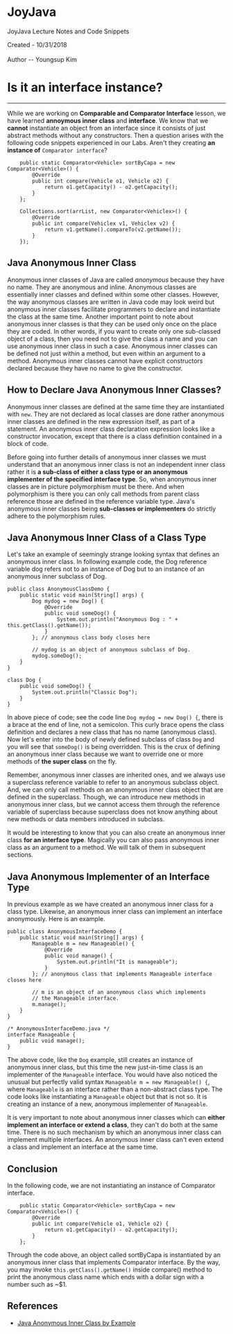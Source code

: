 
# JoyJava
JoyJava Lecture Notes and Code Snippets

  Created - 10/31/2018 <br>  
  Author -- Youngsup Kim
  
# Is it an interface instance? 
-------------------------------------------------------------------
While we are working on __Comparable and Comparator Interface__ lesson, we have learned __annoymous inner class__ and __interface__. We know that we __cannot__ instantiate an object from an interface since it consists of just abstract methods without any constructors.  Then a question arises with the following code snippets experienced in our Labs. Aren't they creating __an instance of__ `Comparator interface`?

```	
	public static Comparator<Vehicle> sortByCapa = new Comparator<Vehicle>() {
		@Override
		public int compare(Vehicle o1, Vehicle o2) {
			return o1.getCapacity() - o2.getCapacity();
		}
	}; 
```

```
	Collections.sort(arrList, new Comparator<Vehiclex>() {
		@Override
		public int compare(Vehiclex v1, Vehiclex v2) {
			return v1.getName().compareTo(v2.getName());
		}
	}); 
```
		

## Java Anonymous Inner Class

Anonymous inner classes of Java are called _anonymous_ because they have no name. They are anonymous and inline. Anonymous classes are essentially inner classes and defined within some other classes. However, the way anonymous classes are written in Java code may look weird but anonymous inner classes facilitate programmers to declare and instantiate the class at the same time. Another important point to note about anonymous inner classes is that they can be used only once on the place they are coded. In other words, if you want to create only one sub-classed object of a class, then you need not to give the class a name and you can use anonymous inner class in such a case. Anonymous inner classes can be defined not just within a method, but even within an argument to a method. Anonymous inner classes cannot have explicit constructors declared because they have no name to give the constructor.

## How to Declare Java Anonymous Inner Classes?
Anonymous inner classes are defined at the same time they are instantiated with `new`. They are not declared as local classes are done rather anonymous inner classes are defined in the new expression itself, as part of a statement. An anonymous inner class declaration expression looks like a constructor invocation, except that there is a class definition contained in a block of code.

Before going into further details of anonymous inner classes we must understand that an anonymous inner class is not an independent inner class rather it is __a sub-class of either a class type or an anonymous implementer of the specified interface type__. So, when anonymous inner classes are in picture polymorphism must be there. And when polymorphism is there you can only call methods from parent class reference those are defined in the reference variable type. Java's anonymous inner classes being __sub-classes or implementers__ do strictly adhere to the polymorphism rules.

## Java Anonymous Inner Class of a Class Type
Let's take an example of seemingly strange looking syntax that defines an anonymous inner class. In following example code, the Dog reference variable dog refers not to an instance of Dog but to an instance of an anonymous inner subclass of Dog.

```
public class AnonymousClassDemo {
	public static void main(String[] args) {
		Dog mydog = new Dog() {
			@Override
			public void someDog() {
				System.out.println("Anonymous Dog : " + this.getClass().getName());
			}
		}; // anonymous class body closes here
		
		// mydog is an object of anonymous subclass of Dog.
		mydog.someDog();
	}
}

class Dog {
	public void someDog() {
		System.out.println("Classic Dog");
	}
}
```

In above piece of code; see the code line `Dog mydog = new Dog() {`, there is a brace at the end of line, not a semicolon. This curly brace opens the class definition and declares a new class that has no name (anonymous class). Now let's enter into the body of newly defined subclass of class `Dog` and you will see that `someDog()` is being overridden. This is the crux of defining an anonymous inner class because we want to override one or more methods of __the super class__ on the fly.

Remember, anonymous inner classes are inherited ones, and we always use a superclass reference variable to refer to an anonymous subclass object. And, we can only call methods on an anonymous inner class object that are defined in the superclass. Though, we can introduce new methods in anonymous inner class, but we cannot access them through the reference variable of superclass because superclass does not know anything about new methods or data members introduced in subclass.

It would be interesting to know that you can also create an anonymous inner class __for an interface type__. Magically you can also pass anonymous inner class as an argument to a method. We will talk of them in subsequent sections.


## Java Anonymous Implementer of an Interface Type
In previous example as we have created an anonymous inner class for a class type. Likewise, an anonymous inner class can implement an interface anonymously. Here is an example.

```
public class AnonymousInterfaceDemo {
	public static void main(String[] args) {
		Manageable m = new Manageable() {
			@Override
			public void manage() {
				System.out.println("It is manageable");
			}
		}; // anonymous class that implements Manageable interface closes here
		
		// m is an object of an anonymous class which implements 
		// the Manageable interface.
		m.manage();
	}
}

/* AnonymousInterfaceDemo.java */
interface Manageable {
	public void manage();
}

```
The above code, like the `Dog` example, still creates an instance of anonymous inner class, but this time the new just-in-time class is an implementer of the `Manageable` interface. You would have also noticed the unusual but perfectly valid syntax `Manageable m = new Manageable() {`, where `Manageable` is an interface rather than a non-abstract class type. The code looks like instantiating a `Manageable` object but that is not so. It is creating an instance of a new, anonymous implementer of `Manageable`.

It is very important to note about anonymous inner classes which can __either implement an interface or extend a class__, they can't do both at the same time. There is no such mechanism by which an anonymous inner class can implement multiple interfaces. An anonymous inner class can't even extend a class and implement an interface at the same time.

## Conclusion

In the following code, we are not instantiating an instance of Comparator interface. 

```	
	public static Comparator<Vehicle> sortByCapa = new Comparator<Vehicle>() {
		@Override
		public int compare(Vehicle o1, Vehicle o2) {
			return o1.getCapacity() - o2.getCapacity();
		}
	}; 
```

Through the code above, an object called sortByCapa is instantiated by an anonymous inner class that implements Comparator interface. By the way, you may invoke  `this.getClass().getName()` inside compare() method to print the anonymous class name which ends with a dollar sign with a number such as ~$1.


## References
- [Java Anonymous Inner Class by Example](http://cs-fundamentals.com/java-programming/java-anonymous-inner-classes.php)
